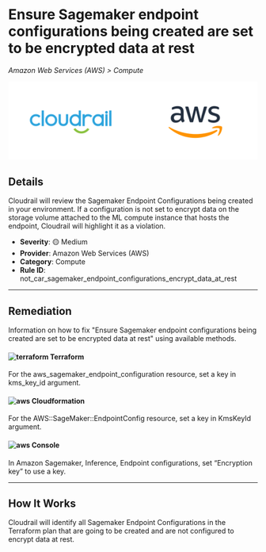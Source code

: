 # Ensure Sagemaker endpoint configurations being created are set to be encrypted data at rest

*Amazon Web Services (AWS) > Compute*

![Cloudrail and Amazon Web Services (AWS) logos](../images/cloudrail_aws.png)

## Details
Cloudrail will review the Sagemaker Endpoint Configurations being created in your environment. If a configuration is not set to encrypt data on the storage volume attached to the ML compute instance that hosts the endpoint, Cloudrail will highlight it as a violation.

- **Severity**: 🟡 Medium
- **Provider**: Amazon Web Services (AWS)
- **Category**: Compute
- **Rule ID**: not_car_sagemaker_endpoint_configurations_encrypt_data_at_rest

---

## Remediation
Information on how to fix "Ensure Sagemaker endpoint configurations being created are set to be encrypted data at rest" using available methods.


####  <img src="../_media/emojis/terraform.png" alt="terraform" width="20"/>  Terraform
For the aws_sagemaker_endpoint_configuration resource, set a key in kms_key_id argument.








#### <img src="../_media/emojis/aws.png" alt="aws" width="20"/> Cloudformation
For the AWS::SageMaker::EndpointConfig resource, set a key in KmsKeyId argument.



####  <img src="../_media/emojis/aws.png" alt="aws" width="20"/> Console
In Amazon Sagemaker, Inference, Endpoint configurations, set “Encryption key” to use a key.




---

## How It Works
Cloudrail will identify all Sagemaker Endpoint Configurations in the Terraform plan that are going to be created and are not configured to encrypt data at rest.